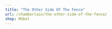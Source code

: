 ```yaml
---
title: "The Other Side Of The Fence"
url: /chamberlain/the-other-side-of-the-fence/
shop: Möbel
---
```

